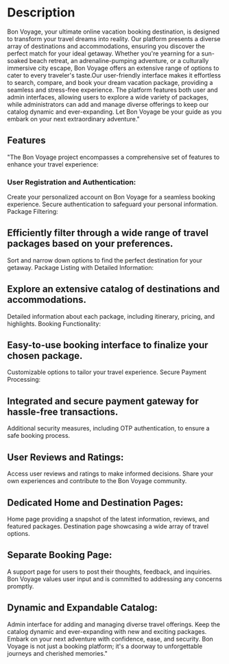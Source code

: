 # Description

Bon Voyage, your ultimate online vacation booking destination, is designed to transform your travel dreams into reality. Our platform presents a diverse array of destinations and accommodations, ensuring you discover the perfect match for your ideal getaway. Whether you're yearning for a sun-soaked beach retreat, an adrenaline-pumping adventure, or a culturally immersive city escape, Bon Voyage offers an extensive range of options to cater to every traveler's taste.Our user-friendly interface makes it effortless to search, compare, and book your dream vacation package, providing a seamless and stress-free experience. The platform features both user and admin interfaces, allowing users to explore a wide variety of packages, while administrators can add and manage diverse offerings to keep our catalog dynamic and ever-expanding. Let Bon Voyage be your guide as you embark on your next extraordinary adventure."







## Features
"The Bon Voyage project encompasses a comprehensive set of features to enhance your travel experience:

### User Registration and Authentication:
Create your personalized account on Bon Voyage for a seamless booking experience.
Secure authentication to safeguard your personal information.
Package Filtering:

## Efficiently filter through a wide range of travel packages based on your preferences.
Sort and narrow down options to find the perfect destination for your getaway.
Package Listing with Detailed Information:

## Explore an extensive catalog of destinations and accommodations.
Detailed information about each package, including itinerary, pricing, and highlights.
Booking Functionality:

## Easy-to-use booking interface to finalize your chosen package.
Customizable options to tailor your travel experience.
Secure Payment Processing:

## Integrated and secure payment gateway for hassle-free transactions.
Additional security measures, including OTP authentication, to ensure a safe booking process.

## User Reviews and Ratings:
Access user reviews and ratings to make informed decisions.
Share your own experiences and contribute to the Bon Voyage community.

## Dedicated Home and Destination Pages:
 Home page providing a snapshot of the latest information, reviews, and featured packages.
Destination page showcasing a wide array of travel options.

## Separate Booking Page:
A support page for users to post their thoughts, feedback, and inquiries.
Bon Voyage values user input and is committed to addressing any concerns promptly.

## Dynamic and Expandable Catalog:
Admin interface for adding and managing diverse travel offerings.
Keep the catalog dynamic and ever-expanding with new and exciting packages.
Embark on your next adventure with confidence, ease, and security. 
Bon Voyage is not just a booking platform; it's a doorway to unforgettable journeys and cherished memories."
